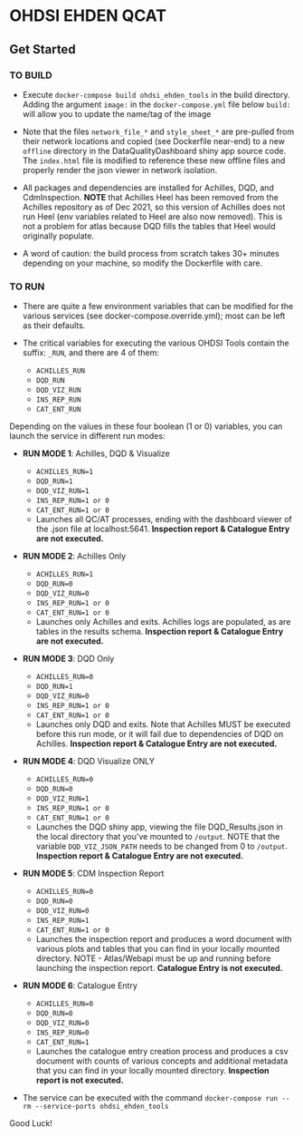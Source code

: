 # OHDSI EHDEN QCAT

## Get Started

### TO BUILD

- Execute `docker-compose build ohdsi_ehden_tools` in the build directory. Adding the argument `image:` in the `docker-compose.yml` file below `build:` will allow you to update the name/tag of the image

- Note that the files `network_file_*` and `style_sheet_*` are pre-pulled from their network locations and copied (see Dockerfile near-end) to a new `offline` directory in the DataQualityDashboard shiny app source code. The `index.html` file is modified to reference these new offline files and properly render the json viewer in network isolation.
- All packages and dependencies are installed for Achilles, DQD, and CdmInspection. **NOTE** that Achilles Heel has been removed from the Achilles repository as of Dec 2021, so this version of Achilles does not run Heel (env variables related to Heel are also now removed). This is not a problem for atlas because DQD fills the tables that Heel would originally populate.
- A word of caution: the build process from scratch takes 30+ minutes depending on your machine, so modify the Dockerfile with care.

### TO RUN

- There are quite a few environment variables that can be modified for the various services (see docker-compose.override.yml); most can be left as their defaults. 
- The critical variables for executing the various OHDSI Tools contain the suffix: `_RUN`, and there are 4 of them:

	- `ACHILLES_RUN`
	- `DQD_RUN`
	- `DQD_VIZ_RUN`
	- `INS_REP_RUN`
	- `CAT_ENT_RUN`

Depending on the values in these four boolean (1 or 0) variables, you can launch the service in different run modes:

- **RUN MODE 1**: Achilles, DQD & Visualize
	- `ACHILLES_RUN=1`
	- `DQD_RUN=1`
	- `DQD_VIZ_RUN=1`
	- `INS_REP_RUN=1 or 0` 
	- `CAT_ENT_RUN=1 or 0` 
	- Launches all QC/AT processes, ending with the dashboard viewer of the .json file at localhost:5641. **Inspection report & Catalogue Entry are not executed.**

- **RUN MODE 2**: Achilles Only
	- `ACHILLES_RUN=1`
	- `DQD_RUN=0`
	- `DQD_VIZ_RUN=0`
	- `INS_REP_RUN=1 or 0` 
	- `CAT_ENT_RUN=1 or 0` 
	- Launches only Achilles and exits. Achilles logs are populated, as are tables in the results schema. **Inspection report & Catalogue Entry are not executed.**

- **RUN MODE 3**: DQD Only
	- `ACHILLES_RUN=0`
	- `DQD_RUN=1`
	- `DQD_VIZ_RUN=0`
	- `INS_REP_RUN=1 or 0` 
	- `CAT_ENT_RUN=1 or 0` 
	- Launches only DQD and exits. Note that Achilles MUST be executed before this run mode, or it will fail due to dependencies of DQD on Achilles. **Inspection report & Catalogue Entry are not executed.**

- **RUN MODE 4**: DQD Visualize ONLY
	- `ACHILLES_RUN=0`
	- `DQD_RUN=0`
	- `DQD_VIZ_RUN=1`
	- `INS_REP_RUN=1 or 0` 
	- `CAT_ENT_RUN=1 or 0` 
	- Launches the DQD shiny app, viewing the file DQD_Results.json in the local directory that you've mounted to `/output`. NOTE that the variable `DQD_VIZ_JSON_PATH` needs to be changed from 0 to `/output`. **Inspection report & Catalogue Entry are not executed.**

- **RUN MODE 5**: CDM Inspection Report
	- `ACHILLES_RUN=0`
	- `DQD_RUN=0`
	- `DQD_VIZ_RUN=0`
	- `INS_REP_RUN=1` 
	- `CAT_ENT_RUN=1 or 0`
	- Launches the inspection report and produces a word document with various plots and tables that you can find in your locally mounted directory.  NOTE - Atlas/Webapi must be up and running before launching the inspection report. **Catalogue Entry is not executed.**

- **RUN MODE 6**: Catalogue Entry
	- `ACHILLES_RUN=0`
	- `DQD_RUN=0`
	- `DQD_VIZ_RUN=0`
	- `INS_REP_RUN=0` 
	- `CAT_ENT_RUN=1` 
	- Launches the catalogue entry creation process and produces a csv document with counts of various concepts and additional metadata that you can find in your locally mounted directory. **Inspection report is not executed.**

- The service can be executed with the command `docker-compose run --rm --service-ports ohdsi_ehden_tools`


Good Luck!